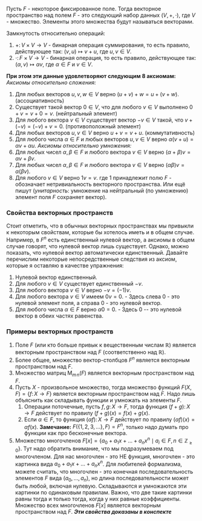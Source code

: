 Пусть $F$ - некоторое фиксированное поле.
Тогда векторное пространство над полем $F$ - это следующий набор данных $(V, +, \cdot)$, где
$V$ - множество. Элементы этого множества будут называться векторами.

Замкнутость относительно операций:
1. $+\colon V \times V \to V$ - бинарная операция суммирования, то есть правило, действующее так: $(v,u)\mapsto v + u$, где $u,v \in V$.
2. $\cdot \colon F \times V \to V$ - бинарная операция, то есть правило, действующее так: $(\alpha, v)\mapsto \alpha v$, где $\alpha \in F$ и $v\in V$.

**При этом эти данные удовлетворяют следующим $8$ аксиомам:**
*Аксиомы относительно сложения:*
1. Для любых векторов $u,v,w\in V$ верно $(u+v) + w = u + (v+w)$. (ассоциативность)
2. Существует такой вектор $0\in V$, что для любого $v\in V$ выполнено $0 + v = v + 0 = v$. (нейтральный элемент)
3. Для любого вектора $v\in V$ существует вектор $-v\in V$ такой, что $v + (-v) = (-v) + v = 0$. (противоположный элемент)
4. Для любых векторов $u,v \in V$ верно $u + v = v + u$. (коммутативность)
5. Для любого числа $\alpha \in F$ и любых векторов $u,v \in V$ верно $\alpha(v + u) = \alpha v + \alpha u$.
*Аксиомы относительно умножения:*
6. Для любых чисел $\alpha, \beta\in F$ и любого вектора $v\in V$ верно $(\alpha + \beta)v = \alpha v + \beta v$.
7. Для любых чисел $\alpha,\beta\in F$ и любого вектора $v\in V$ верно $(\alpha\beta)v = \alpha(\beta v)$.
8. Для любого $v\in V$ верно $1 v = v$. где $1$ принадлежит полю $F$ - обозначает нетривиальность векторного пространства. Или ещё пишут (*унитарность*: умножение на нейтральный (по умножению) элемент поля $F$ сохраняет вектор).
### Свойства векторных пространств
Стоит отметить, что в обычных векторных пространствах мы привыкли к некоторым свойствам, которые бы хотелось иметь и в общем случае. Например, в $F^n$ есть единственный нулевой вектор, а аксиомы в общем случае говорят, что нулевой вектор лишь существует.
Однако, можно показать, что нулевой вектор автоматически единственный.
Давайте перечислим некоторые непосредственные следствия из аксиом, которые я оставляю в качестве упражнения:
1. Нулевой вектор единственный.
2. Для любого $v\in V$ существует единственный $-v$.
3. Для любого вектора $v\in V$ верно $-v = (-1)v$.
4. Для любого вектора $v\in V$ имеем $0 v = 0$. - Здесь слева $0$ - это нулевой элемент поля, а справа $0$ - это нулевой вектор.
5. Для любого числа $\alpha \in F$ верно $\alpha 0 = 0$. - Здесь $0$ -- это нулевой вектор в обеих частях равенства.
### Примеры векторных пространств
1. Поле $F$ (или кто больше привык к вещественным числам $\mathbb R$) является векторным пространством над $F$ (соответственно над $\mathbb R$).
2. Более общее, множество вектор-столбцов $F^n$ является векторным пространством над $F$.
3. Множество матриц $\operatorname{M}_{m\,n}(F)$ является векторным пространством над $F$.
4. Пусть $X$ - произвольное множество, тогда множество функций $F(X, F) = \{f\colon X\to F\}$ является векторным пространством над $F$.
	Надо лишь объяснить как складывать функции и умножать на элементы $F$. 
	1. Операции поточечные, пусть $f,g\colon X\to F$, тогда функция $(f+g)\colon X\to F$ действует по правилу $(f+g)(x) = f(x) + g(x)$.
	2. Если $\alpha \in F$, то функция $(\alpha f)\colon X\to F$ действует по правилу $(\alpha f)(x) = \alpha f(x)$.
	**Замечание:** $F(\{1, 2, 3, ...\}, F) = F ^ n$, только надо думать про функции как про бесконечные вектора.
5. Множество многочленов $F[x] = \{a_0+a_1x + \ldots + a_n x^n\mid a_i \in F,\,n\in \mathbb Z_{\geqslant 0}\}$.
	Тут надо обратить внимание, что мы подразумеваем под многочленом. Для нас многочлен - это НЕ функция, многочлен - это картинка вида $a_0 + a_1 x + \ldots + a_n x^n$. Для любителей формализма, можете считать, что многочлен - это конечная последовательность элементов $F$ вида $(a_0,\ldots,a_n)$, но длина последовательности может быть любой, включая нулевую. Складываются и умножаются эти картинки по одинаковым правилам. Важно, что две такие картинки равны тогда и только тогда, когда у них равные коэффициенты. Множество всех многочленов $F[x]$ является векторным пространством над $F$.
 ***Эти свойства доказаны в конспекте*** 
 